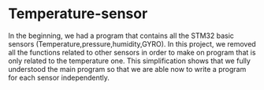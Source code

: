 # Temperature-sensor
In the beginning, we had a program that contains all the STM32 basic sensors (Temperature,pressure,humidity,GYRO). In this project, we removed all the functions related to other sensors in order to make on program that is only related to the temperature one. This simplification shows that we fully understood the main program so that we are able now to write a program for each sensor independently.
